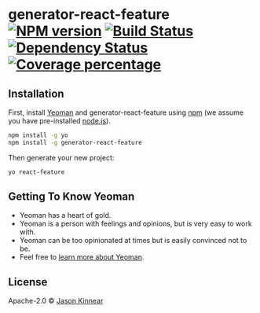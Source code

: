 # generator-react-feature [![NPM version][npm-image]][npm-url] [![Build Status][travis-image]][travis-url] [![Dependency Status][daviddm-image]][daviddm-url] [![Coverage percentage][coveralls-image]][coveralls-url]
> 

## Installation

First, install [Yeoman](http://yeoman.io) and generator-react-feature using [npm](https://www.npmjs.com/) (we assume you have pre-installed [node.js](https://nodejs.org/)).

```bash
npm install -g yo
npm install -g generator-react-feature
```

Then generate your new project:

```bash
yo react-feature
```

## Getting To Know Yeoman

 * Yeoman has a heart of gold.
 * Yeoman is a person with feelings and opinions, but is very easy to work with.
 * Yeoman can be too opinionated at times but is easily convinced not to be.
 * Feel free to [learn more about Yeoman](http://yeoman.io/).

## License

Apache-2.0 © [Jason Kinnear]()


[npm-image]: https://badge.fury.io/js/generator-react-feature.svg
[npm-url]: https://npmjs.org/package/generator-react-feature
[travis-image]: https://travis-ci.org//generator-react-feature.svg?branch=master
[travis-url]: https://travis-ci.org//generator-react-feature
[daviddm-image]: https://david-dm.org//generator-react-feature.svg?theme=shields.io
[daviddm-url]: https://david-dm.org//generator-react-feature
[coveralls-image]: https://coveralls.io/repos//generator-react-feature/badge.svg
[coveralls-url]: https://coveralls.io/r//generator-react-feature
